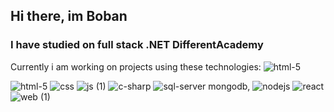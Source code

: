 ## Hi there, im Boban
### I have studied on full stack .NET DifferentAcademy 
Currently i am working on projects using these technologies:
![html-5](https://github.com/bobavtokom/bobavtokom/assets/50413799/54f93690-9896-4304-a202-68e5aa4c0b6c)

![html-5](https://github.com/bobavtokom/bobavtokom/assets/50413799/525eb476-0d39-417a-85e2-38b64d76d7ad)
![css](https://github.com/bobavtokom/bobavtokom/assets/50413799/b0bf3742-710c-49ea-802c-2f757580deb5)
![js (1)](https://github.com/bobavtokom/bobavtokom/assets/50413799/85b56d6b-5dba-4276-88ec-cd2e1c46d112)
 ![c-sharp](https://github.com/bobavtokom/bobavtokom/assets/50413799/b986b78d-717c-4ead-8e6b-570610210cae)
 ![sql-server](https://github.com/bobavtokom/bobavtokom/assets/50413799/6fbd2223-dd24-4690-bc92-0607f4d37bd1)
 mongodb, ![nodejs](https://github.com/bobavtokom/bobavtokom/assets/50413799/40fa500c-5b5a-448b-b105-22ad2a50194e)
 ![react](https://github.com/bobavtokom/bobavtokom/assets/50413799/f556a8af-0677-4236-bcd3-b8a993757c36)
 ![web (1)](https://github.com/bobavtokom/bobavtokom/assets/50413799/84b84916-726b-4adb-add7-e3289f9899ea)










